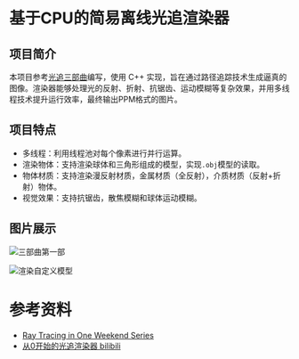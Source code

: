# 基于CPU的简易离线光追渲染器

## 项目简介

本项目参考[光追三部曲](https://raytracing.github.io/)编写，使用 C++ 实现，旨在通过路径追踪技术生成逼真的图像。渲染器能够处理光的反射、折射、抗锯齿、运动模糊等复杂效果，并用多线程技术提升运行效率，最终输出PPM格式的图片。

## 项目特点

- 多线程：利用线程池对每个像素进行并行运算。
- 渲染物体：支持渲染球体和三角形组成的模型，实现`.obj`模型的读取。
- 物体材质：支持渲染漫反射材质，金属材质（全反射），介质材质（反射+折射）物体。
- 视觉效果：支持抗锯齿，散焦模糊和球体运动模糊。

## 图片展示

![三部曲第一部](resources/images/book1.png)

![渲染自定义模型](resources/images/model.png)



# 参考资料

- [Ray Tracing in One Weekend Series](https://raytracing.github.io/)
- [从0开始的光追渲染器 bilibili](https://www.bilibili.com/video/BV1MJYAeYEDk)

